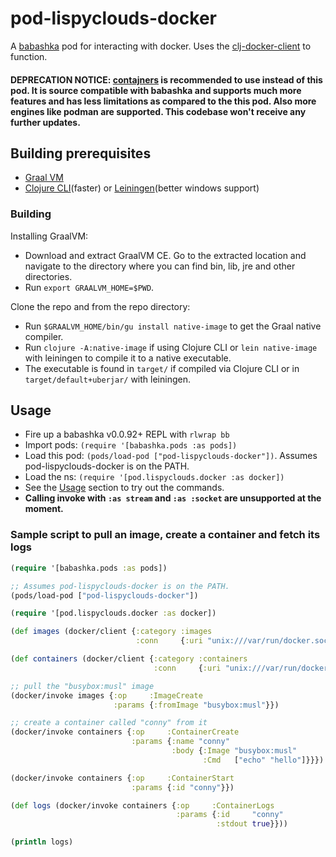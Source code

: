# pod-lispyclouds-docker

A [babashka](https://github.com/borkdude/babashka) pod for interacting with docker. Uses the [clj-docker-client](https://github.com/into-docker/clj-docker-client) to function.

#### DEPRECATION NOTICE: [contajners](https://github.com/lispyclouds/contajners) is recommended to use instead of this pod. It is source compatible with babashka and supports much more features and has less limitations as compared to the this pod. Also more engines like podman are supported. This codebase won't receive any further updates.

## Building prerequisites
- [Graal VM](https://www.graalvm.org/downloads/)
- [Clojure CLI](https://clojure.org/guides/getting_started)(faster) or [Leiningen](https://leiningen.org/)(better windows support)

### Building
Installing GraalVM:
- Download and extract GraalVM CE. Go to the extracted location and navigate to
  the directory where you can find bin, lib, jre and other directories.
- Run `export GRAALVM_HOME=$PWD`.

Clone the repo and from the repo directory:
- Run `$GRAALVM_HOME/bin/gu install native-image` to get the Graal native compiler.
- Run `clojure -A:native-image` if using Clojure CLI or `lein native-image` with leiningen to compile it to a native executable.
- The executable is found in `target/` if compiled via Clojure CLI or in `target/default+uberjar/` with leiningen.

## Usage
- Fire up a babashka v0.0.92+ REPL with `rlwrap bb`
- Import pods: `(require '[babashka.pods :as pods])`
- Load this pod: `(pods/load-pod ["pod-lispyclouds-docker"])`. Assumes pod-lispyclouds-docker is on the PATH.
- Load the ns: `(require '[pod.lispyclouds.docker :as docker])`
- See the [Usage](https://github.com/into-docker/clj-docker-client#usage) section to try out the commands.
- **Calling invoke with `:as stream` and `:as :socket` are unsupported at the moment.**

### Sample script to pull an image, create a container and fetch its logs
```clojure
(require '[babashka.pods :as pods])

;; Assumes pod-lispyclouds-docker is on the PATH.
(pods/load-pod ["pod-lispyclouds-docker"])

(require '[pod.lispyclouds.docker :as docker])

(def images (docker/client {:category :images
                            :conn     {:uri "unix:///var/run/docker.sock"}}))

(def containers (docker/client {:category :containers
                                :conn     {:uri "unix:///var/run/docker.sock"}}))

;; pull the "busybox:musl" image
(docker/invoke images {:op     :ImageCreate
                       :params {:fromImage "busybox:musl"}})

;; create a container called "conny" from it
(docker/invoke containers {:op     :ContainerCreate
                           :params {:name "conny"
                                    :body {:Image "busybox:musl"
                                           :Cmd   ["echo" "hello"]}}})

(docker/invoke containers {:op     :ContainerStart
                           :params {:id "conny"}})

(def logs (docker/invoke containers {:op     :ContainerLogs
                                     :params {:id     "conny"
                                              :stdout true}}))

(println logs)
```
